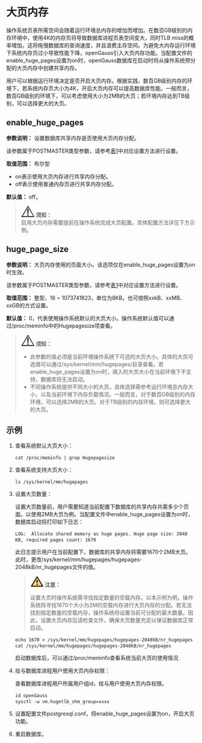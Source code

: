 # 大页内存

操作系统页表所需空间会随着运行环境总内存的增加而增加。在数百GB级别的内存环境中，使用4K的内存页将导致数据库进程页表空间变大，同时TLB miss的概率增加，这将拖慢数据库的查询速度，并且浪费主存空间。为避免大内存运行环境下系统内存页过小导致性能下降，openGauss引入大页内存功能。当配置文件的enable_huge_pages设置为on时，openGauss数据库在启动时将从操作系统预分配的大页内存中创建共享内存。

用户可以根据运行环境决定是否开启大页内存。根据实践，数百GB级别内存的环境下，若系统内存页大小为4K，开启大页内存可以提高数据库性能。一般而言，数百GB级别的环境下，可以考虑使用大小为2MB的大页；若环境内存达到TB级别，可以选择更大的大页。

## enable\_huge\_pages<a name="zh-cn_topic_0237124693_zh-cn_topic_0059778803_sc5573df50b1c4214bd6067c213147fce"></a>

**参数说明：** 设置数据库共享内存是否使用大页内存分配。

该参数属于POSTMASTER类型参数，请参考[表1](../DatabaseAdministrationGuide/参数设置.md#zh-cn_topic_0237121562_zh-cn_topic_0059777490_t91a6f212010f4503b24d7943aed6d846)中对应设置方法进行设置。

**取值范围：** 布尔型

-   on表示使用大页内存进行共享内存分配。
-   off表示使用普通内存页进行共享内存分配。

**默认值：** off。

>![](public_sys-resources/icon-notice.gif) **须知：**   
>启用大页内存需要提前在操作系统完成大页配置。具体配置方法详见下方示例。

## huge\_page\_size<a name="zh-cn_topic_0237124693_zh-cn_topic_0059778803_s4db3d28f8b8349b582c80fcd26dd8967"></a>

**参数说明：** 大页内存使用的页面大小。该选项仅在enable\_huge\_pages设置为on时生效。

该参数属于POSTMASTER类型参数，请参考[表1](../DatabaseAdministrationGuide/参数设置.md#zh-cn_topic_0237121562_zh-cn_topic_0059777490_t91a6f212010f4503b24d7943aed6d846)中对应设置方法进行设置。

**取值范围：** 整型，16 \~ 1073741823，单位为8KB。也可按照xxkB、xxMB、xxGB的方式设置。

**默认值：** 0，代表使用操作系统默认的大页大小。操作系统默认值可以通过/proc/meminfo中的Hugepagesize项查看。

>![](public_sys-resources/icon-notice.gif) **须知：**   
>-   此参数的值必须是当前环境操作系统下可选的大页大小。具体的大页可选值可以通过/sys/kernel/mm/hugepages/目录查看。若enable_huge_pages设置为on时，填入的大页大小在当前环境下不支持，数据库将无法启动。
>-   不同操作系统提供不同大小的大页，具体选择需参考运行环境总内存大小，以及当前环境下内存负载情况。一般而言，对于数百GB级别的内存环境，可以选择2MB的大页。对于TB级别的内存环境，则可选择更大的大页。

## 示例<a name="zh-cn_topic_0283137176_zh-cn_topic_0237121562_zh-cn_topic_0059777490_s5b8255d8025640aba238bfb86b20807a"></a>

1.  查看系统默认大页大小：

    ```
    cat /proc/meminfo | grep Hugepagesize
    ```

2. 查看系统支持大页大小：

    ```
    ls /sys/kernel/mm/hugepages
    ```

3. 设置大页数量：

    设置大页数量前，用户需要知道当前配置下数据库的共享内存共需多少个页面。以使用2MB大页为例。当配置文件中enable_huge_pages设置为on时，数据库启动将打印如下日志：

    ```
    LOG:  Allocate shared memory as huge pages. Huge page size: 2048 KB, required pages count: 1670
    ```

    此日志提示用户在当前配置下，数据库的共享内存将需要1670个2MB大页。此时，更改/sys/kernel/mm/hugepages/hugepages-2048kB/nr_hugepages文件的值。

    >![](public_sys-resources/icon-caution.gif) **注意：** 
    > 
    > 设置大页时操作系统需寻找指定数量的空载内存。以本示例为例，操作系统将寻找1670个大小为2M的空载内存进行大页内存的分配。若无法找到指定数量的空载内存，操作系统将设置当前可分配的最大数量。因此，设置大页内存后请检查文件，确保大页数量充足以保证数据库正常启动。

    ```
    echo 1670 > /sys/kernel/mm/hugepages/hugepages-2048kB/nr_hugepages
    cat /sys/kernel/mm/hugepages/hugepages-2048kB/nr_hugepages
    ```

    启动数据库后，可以通过/proc/meminfo查看系统当前大页的使用情况.

4. 给与数据库进程用户使用大页内存权限：

    查看数据库进程用户所属用户组id，给与用户使用大页内存权限。

    ```
    id openGauss
    sysctl -w vm.hugetlb_shm_group=xxxx
    ```

5. 设置配置文件postgresql.conf，将enable_huge_pages设置为on，开启大页功能。

6. 重启数据库。